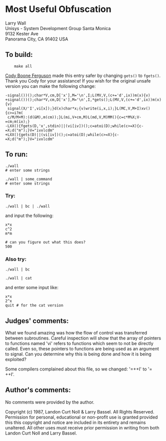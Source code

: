 # Most Useful Obfuscation

Larry Wall  
Unisys - System Development Group Santa Monica  
9132 Kester Ave  
Panorama City, CA  91402  USA  

## To build:

        make all

[Cody Boone Ferguson](/winners.html#Cody_Boone_Ferguson) made this entry safer
by changing `gets()` to `fgets()`. Thank you Cody for your assistance! If you
wish for the original unsafe version you can make the following change:

	-signal())();char*V,cm,D['x'],M='\n',I;L(MV,V,(c+='d',ix))m(x){v)
	+signal())();char*V,cm,D['x'],M='\n',I,*gets();L(MV,V,(c+='d',ix))m(x){v)
	 signal(X/'I',vi[x]);}d(x)char*x;{v)write(i,x,i);}L(MC,V,M+I)xv(){c>=i?m(
	 c/M/M+M):(d(&M),m(cm));}L(mi,V+cm,M)L(md,V,M)MM(){c=c*M%X;V-=cm;m(ix);}
	-LXX(){fgets(D,'x',stdin)||(vi[iv])();c=atoi(D);while(c>=X){c-=X;d("m");}V="ivxlcdm"
	+LXX(){gets(D)||(vi[iv])();c=atoi(D);while(c>=X){c-=X;d("m");}V="ivxlcdm"	

## To run:


	./wall
	# enter some strings

	./wall | some_command
	# enter some strings

### Try:

	./wall | bc | ./wall

and input the following:

	x*x
	c^2
	m*m

	# can you figure out what this does?
	500

### Also try:

	./wall | bc

	./wall | cat


and enter some input like:

	x*x
	2^x
	quit # for the cat version


## Judges' comments:


What we found amazing was how the flow of control was transferred
between subroutines.  Careful inspection will show that the array of
pointers to functions named 'vi' refers to functions which seem to not
be directly called.  Even so, these pointers to functions are being
used as an argument to signal.  Can you determine why this is being
done and how it is being exploited?

Some compilers complained about this file, so we changed: '=++I' to '= ++I'.


## Author's comments:

No comments were provided by the author.

Copyright (c) 1987, Landon Curt Noll & Larry Bassel.
All Rights Reserved.  Permission for personal, educational or non-profit use is
granted provided this this copyright and notice are included in its entirety
and remains unaltered.  All other uses must receive prior permission in writing
from both Landon Curt Noll and Larry Bassel.
